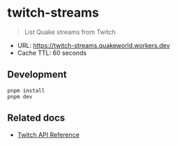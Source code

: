 # twitch-streams

> List Quake streams from Twitch

* URL: https://twitch-streams.quakeworld.workers.dev
* Cache TTL: 60 seconds

## Development

```shell
pnpm install
pnpm dev
```

## Related docs

* [Twitch API Reference](https://dev.twitch.tv/docs/api/reference)
